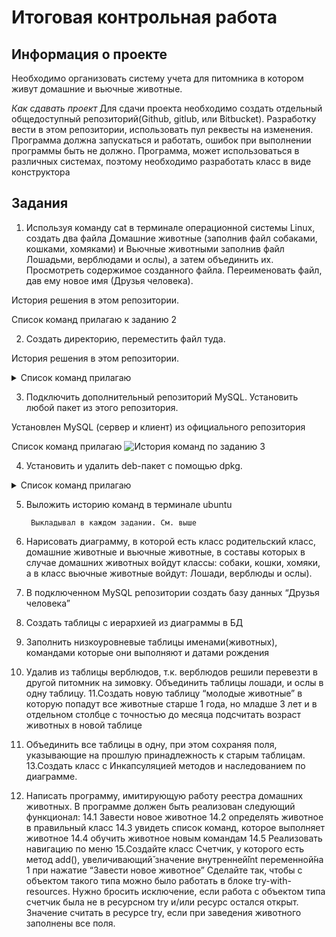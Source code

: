 # Итоговая контрольная работа
## Информация о проекте

Необходимо организовать систему учета для питомника в котором живут
домашние и вьючные животные.

*Как сдавать проект*
Для сдачи проекта необходимо создать отдельный общедоступный
репозиторий(Github, gitlub, или Bitbucket). Разработку вести в этом
репозитории, использовать пул реквесты на изменения. Программа должна
запускаться и работать, ошибок при выполнении программы быть не должно.
Программа, может использоваться в различных системах, поэтому необходимо
разработать класс в виде конструктора

## Задания

1. Используя команду cat в терминале операционной системы Linux, создать
два файла Домашние животные (заполнив файл собаками, кошками,
хомяками) и Вьючные животными заполнив файл Лошадьми, верблюдами и
ослы), а затем объединить их. Просмотреть содержимое созданного файла.
Переименовать файл, дав ему новое имя (Друзья человека).

История решения в этом репозитории. 

Список команд прилагаю к заданию 2
  
2. Создать директорию, переместить файл туда.

История решения в этом репозитории. 

<details><summary>Список команд прилагаю </summary>
  <image src="/images/history1.jpg" alt="История команд по заданию 1">
  <image src="/images/history2.jpg" alt="История команд по заданию 2">
</details>


3. Подключить дополнительный репозиторий MySQL. Установить любой пакет
из этого репозитория.
  
  Установлен MySQL (сервер и клиент) из официального репозитория
    
  Список команд прилагаю 
<image src="/images/history3.jpg" alt="История команд по заданию 3">
  
4. Установить и удалить deb-пакет с помощью dpkg.
  
<details><summary>Список команд прилагаю </summary>
    4.1. Скачиваем пакет
      <image src="/images/dpkg1.jpg" alt="Скачивание нужного пакета">
    4.2. Вызываем команду dpkg на установку пакета
      <image src="/images/dpkg2.jpg" alt="Вызываем команду dpkg на установку пакета">
    4.3. Устанавливаем недостающие зависимости
      <image src="/images/dpkg3.jpg" alt="Устанавливаем недостающие зависимости">
    4.4. Повторяем установку пакета
      <image src="/images/dpkg4.jpg" alt="Повторяем установку пакета">
    4.5. Запускаем установленный пакет и убеждаемся что все работает
      <image src="/images/dpkg5.jpg" alt="Запускаем установленный пакет и убеждаемся что все работает">
    4.6. Удаляем *полностью* пакет 
      <image src="/images/dpkg6.jpg" alt="Удаляем *полностью* пакет">
</details>
    
5. Выложить историю команд в терминале ubuntu

        Выкладывал в каждом задании. См. выше
        
6. Нарисовать диаграмму, в которой есть класс родительский класс, домашние
животные и вьючные животные, в составы которых в случае домашних
животных войдут классы: собаки, кошки, хомяки, а в класс вьючные животные
войдут: Лошади, верблюды и ослы).
7. В подключенном MySQL репозитории создать базу данных “Друзья
человека”
8. Создать таблицы с иерархией из диаграммы в БД
9. Заполнить низкоуровневые таблицы именами(животных), командами
которые они выполняют и датами рождения
10. Удалив из таблицы верблюдов, т.к. верблюдов решили перевезти в другой
питомник на зимовку. Объединить таблицы лошади, и ослы в одну таблицу.
11.Создать новую таблицу “молодые животные” в которую попадут все
животные старше 1 года, но младше 3 лет и в отдельном столбце с точностью
до месяца подсчитать возраст животных в новой таблице
12. Объединить все таблицы в одну, при этом сохраняя поля, указывающие на
прошлую принадлежность к старым таблицам.
13.Создать класс с Инкапсуляцией методов и наследованием по диаграмме.
14. Написать программу, имитирующую работу реестра домашних животных.
В программе должен быть реализован следующий функционал:
14.1 Завести новое животное
14.2 определять животное в правильный класс
14.3 увидеть список команд, которое выполняет животное
14.4 обучить животное новым командам
14.5 Реализовать навигацию по меню
15.Создайте класс Счетчик, у которого есть метод add(), увеличивающий̆
значение внутренней̆int переменной̆на 1 при нажатие “Завести новое
животное” Сделайте так, чтобы с объектом такого типа можно было работать в
блоке try-with-resources. Нужно бросить исключение, если работа с объектом
типа счетчик была не в ресурсном try и/или ресурс остался открыт. Значение
считать в ресурсе try, если при заведения животного заполнены все поля.
